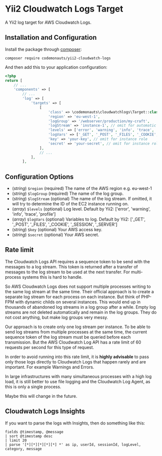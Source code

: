 Yii2 Cloudwatch Logs Target
===========================

A Yii2 log target for AWS Cloudwatch Logs.

## Installation and Configuration

Install the package through [composer](http://getcomposer.org):

    composer require codemonauts/yii2-cloudwatch-logs

And then add this to your application configuration:

```php
<?php
return [
    // ...
    'components' => [
        // ...
        'log' => [
            'targets' => [
                [
                    'class' => \codemonauts\cloudwatchlogs\Target::class,
                    'region' => 'eu-west-1',
                    'logGroup' => '/webserver/production/my-craft',
                    'logStream' => 'instance-1', // omit for automatic instance ID
                    'levels' => ['error', 'warning', 'info', 'trace', 'profile'],
                    'logVars' => ['_GET', '_POST', '_FILES', '_COOKIE', '_SESSION', '_SERVER'],
                    'key' => 'your-key', // omit for instance role
                    'secret' => 'your-secret', // omit for instance role
                ],
                // ...
            ],
        ],
```

## Configuration Options

 * (*string*) `$region` (required) The name of the AWS region e.g. eu-west-1
 * (*string*) `$logGroup` (required) The name of the log group.
 * (*string*) `$logStream` (optional) The name of the log stream. If omitted, it will try to determine the ID of the EC2 instance running on.
 * (*array*)  `$levels` (optional) Log level. Default by Yii2: ['error', 'warning', 'info', 'trace', 'profile']
 * (*array*)  `$logVars` (optional) Variables to log. Default by Yii2: ['_GET', '_POST', '_FILES', '_COOKIE', '_SESSION', '_SERVER']
 * (*string*) `$key` (optional) Your AWS access key.
 * (*string*) `$secret` (optional) Your AWS secret.

## Rate limit
The Cloudwatch Logs API requires a sequence token to be send with the messages to a log stream. This token is returned after a transfer of messages to the log stream to be used at the next transfer. For multi-process systems this is hard to handle.

So AWS Cloudwatch Logs does not support multiple processes writing to the same log stream at the same time. Their official approach is to create a separate log stream for each process on each instance. But think of PHP-FPM with dynamic childs on several instances. This would end up in thousands of abandoned log streams in a log group after a while. Empty log streams are not deleted automatically and remain in the log groups. They do not cost anything, but make log groups very messy.

Our approach is to create only one log stream per instance. To be able to send log streams from multiple processes at the same time, the current sequence token of the log stream must be queried before each transmission. But the AWS Cloudwatch Log API has a rate limit of 60 requests per second for this type of request.

In order to avoid running into this rate limit, it is **highly advisable** to pass only those logs directly to Cloudwatch Logs that happen rarely and are important. For example Warnings and Errors.

In large infrastructures with many simultaneous processes with a high log load, it is still better to use file logging and the Cloudwatch Log Agent, as this is only a single process.

Maybe this will change in the future.

## Cloudwatch Logs Insights

If you want to parse the logs with Insights, then do something like this:

```
fields @timestamp, @message
| sort @timestamp desc
| limit 20
| parse '[*][*][*][*][*] *' as ip, userId, sessionId, logLevel, category, message
```
